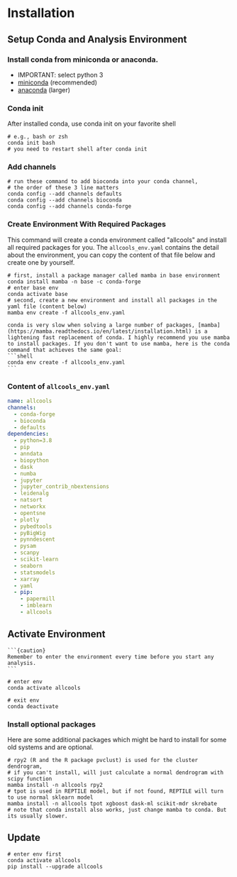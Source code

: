 # Installation

## Setup Conda and Analysis Environment

### Install conda from miniconda or anaconda.

- IMPORTANT: select python 3
- [miniconda](https://docs.conda.io/en/latest/miniconda.html) (recommended)
- [anaconda](https://www.anaconda.com/products/individual) (larger)

### Conda init

After installed conda, use conda init on your favorite shell

```shell
# e.g., bash or zsh
conda init bash
# you need to restart shell after conda init
```

### Add channels

```shell
# run these command to add bioconda into your conda channel, 
# the order of these 3 line matters
conda config --add channels defaults
conda config --add channels bioconda
conda config --add channels conda-forge
```

### Create Environment With Required Packages

This command will create a conda environment called "allcools" and install all required packages for you. 
The `allcools_env.yaml` contains the detail about the environment, you can copy the content of that file below and create one by yourself.

```shell
# first, install a package manager called mamba in base environment
conda install mamba -n base -c conda-forge
# enter base env
conda activate base
# second, create a new environment and install all packages in the yaml file (content below)
mamba env create -f allcools_env.yaml
```

````{tip}
conda is very slow when solving a large number of packages, [mamba](https://mamba.readthedocs.io/en/latest/installation.html) is a lightening fast replacement of conda. I highly recommend you use mamba to install packages. If you don't want to use mamba, here is the conda command that achieves the same goal:
```shell
conda env create -f allcools_env.yaml
```
````

### Content of `allcools_env.yaml`

```yaml
name: allcools
channels:
  - conda-forge
  - bioconda
  - defaults
dependencies:
  - python=3.8
  - pip
  - anndata
  - biopython
  - dask
  - numba
  - jupyter
  - jupyter_contrib_nbextensions
  - leidenalg
  - natsort
  - networkx
  - opentsne
  - plotly
  - pybedtools
  - pyBigWig
  - pynndescent
  - pysam
  - scanpy
  - scikit-learn
  - seaborn
  - statsmodels
  - xarray
  - yaml
  - pip:
    - papermill
    - imblearn
    - allcools
```

## Activate Environment
````{margin}
```{caution}
Remember to enter the environment every time before you start any analysis.
```
````

```shell
# enter env
conda activate allcools

# exit env
conda deactivate
```


### Install optional packages
Here are some additional packages which might be hard to install for some old systems and are optional.
```shell
# rpy2 (R and the R package pvclust) is used for the cluster dendrogram, 
# if you can't install, will just calculate a normal dendrogram with scipy function
mamba install -n allcools rpy2
# tpot is used in REPTILE model, but if not found, REPTILE will turn to use normal sklearn model
mamba install -n allcools tpot xgboost dask-ml scikit-mdr skrebate
# note that conda install also works, just change mamba to conda. But its usually slower.
```

## Update

```shell
# enter env first
conda activate allcools
pip install --upgrade allcools
```
